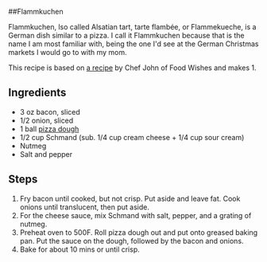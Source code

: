 ##Flammkuchen

Flammkuchen, lso called Alsatian tart, tarte flambée, or Flammekueche, is a German dish similar to a pizza. I call it Flammkuchen because that is the name I am most familiar with, being the one I'd see at the German Christmas markets I would go to with my mom.  

This recipe is based on [a recipe](https://www.youtube.com/watch?time_continue=435&v=MRGMRtmMSEQ) by Chef John of Food Wishes and makes 1.

## Ingredients

- 3 oz bacon, sliced
- 1/2 onion, sliced
- 1 ball [pizza dough](pizza_dough.md)
- 1/2 cup Schmand (sub. 1/4 cup cream cheese + 1/4 cup sour cream)
- Nutmeg
- Salt and pepper

## Steps

1. Fry bacon until cooked, but not crisp. Put aside and leave fat. Cook onions until translucent, then put aside.
2. For the cheese sauce, mix Schmand with salt, pepper, and a grating of nutmeg.
3. Preheat oven to 500F. Roll pizza dough out and put onto greased baking pan. Put the sauce on the dough, followed by the bacon and onions.
4. Bake for about 10 mins or until crisp.
